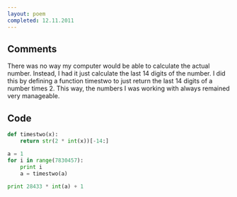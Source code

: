 ```yaml
---
layout: poem
completed: 12.11.2011
---
```


## Comments

There was no way my computer would be able to calculate the actual number.
Instead, I had it just calculate the last 14 digits of the number. I did this
by defining a function timestwo to just return the last 14 digits of a number
times 2. This way, the numbers I was working with always remained very
manageable.

## Code

```python
def timestwo(x):
	return str(2 * int(x))[-14:]

a = 1
for i in range(7830457):
	print i
	a = timestwo(a)
	
print 28433 * int(a) + 1
```
